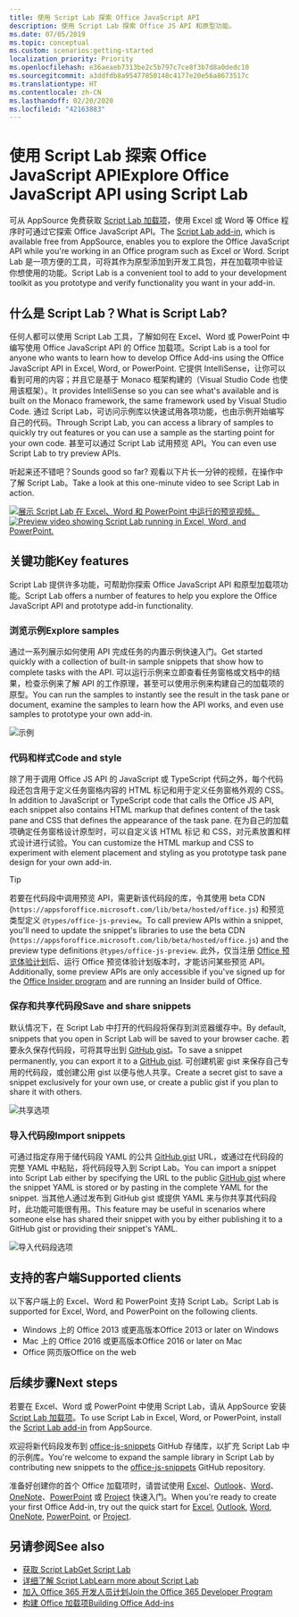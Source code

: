 ```yaml
---
title: 使用 Script Lab 探索 Office JavaScript API
description: 使用 Script Lab 探索 Office JS API 和原型功能。
ms.date: 07/05/2019
ms.topic: conceptual
ms.custom: scenarios:getting-started
localization_priority: Priority
ms.openlocfilehash: e36aeaeb7313be2c5b797c7ce8f3b7d8a0dedc10
ms.sourcegitcommit: a3ddfdb8a95477850148c4177e20e56a8673517c
ms.translationtype: HT
ms.contentlocale: zh-CN
ms.lasthandoff: 02/20/2020
ms.locfileid: "42163883"
---
```

# <a name="explore-office-javascript-api-using-script-lab"></a><span data-ttu-id="ccda8-103">使用 Script Lab 探索 Office JavaScript API</span><span class="sxs-lookup"><span data-stu-id="ccda8-103">Explore Office JavaScript API using Script Lab</span></span>

<span data-ttu-id="ccda8-104">可从 AppSource 免费获取 [Script Lab 加载项](https://appsource.microsoft.com/product/office/WA104380862)，使用 Excel 或 Word 等 Office 程序时可通过它探索 Office JavaScript API。</span><span class="sxs-lookup"><span data-stu-id="ccda8-104">The [Script Lab add-in](https://appsource.microsoft.com/product/office/WA104380862), which is available free from AppSource, enables you to explore the Office JavaScript API while you're working in an Office program such as Excel or Word.</span></span> <span data-ttu-id="ccda8-105">Script Lab 是一项方便的工具，可将其作为原型添加到开发工具包，并在加载项中验证你想使用的功能。</span><span class="sxs-lookup"><span data-stu-id="ccda8-105">Script Lab is a convenient tool to add to your development toolkit as you prototype and verify functionality you want in your add-in.</span></span>

## <a name="what-is-script-lab"></a><span data-ttu-id="ccda8-106">什么是 Script Lab？</span><span class="sxs-lookup"><span data-stu-id="ccda8-106">What is Script Lab?</span></span>

<span data-ttu-id="ccda8-107">任何人都可以使用 Script Lab 工具，了解如何在 Excel、Word 或 PowerPoint 中编写使用 Office JavaScript API 的 Office 加载项。</span><span class="sxs-lookup"><span data-stu-id="ccda8-107">Script Lab is a tool for anyone who wants to learn how to develop Office Add-ins using the Office JavaScript API in Excel, Word, or PowerPoint.</span></span> <span data-ttu-id="ccda8-108">它提供 IntelliSense，让你可以看到可用的内容；并且它是基于 Monaco 框架构建的（Visual Studio Code 也使用该框架）。</span><span class="sxs-lookup"><span data-stu-id="ccda8-108">It provides IntelliSense so you can see what's available and is built on the Monaco framework, the same framework used by Visual Studio Code.</span></span> <span data-ttu-id="ccda8-109">通过 Script Lab，可访问示例库以快速试用各项功能，也由示例开始编写自己的代码。</span><span class="sxs-lookup"><span data-stu-id="ccda8-109">Through Script Lab, you can access a library of samples to quickly try out features or you can use a sample as the starting point for your own code.</span></span> <span data-ttu-id="ccda8-110">甚至可以通过 Script Lab 试用预览 API。</span><span class="sxs-lookup"><span data-stu-id="ccda8-110">You can even use Script Lab to try preview APIs.</span></span>

<span data-ttu-id="ccda8-111">听起来还不错吧？</span><span class="sxs-lookup"><span data-stu-id="ccda8-111">Sounds good so far?</span></span> <span data-ttu-id="ccda8-112">观看以下片长一分钟的视频，在操作中了解 Script Lab。</span><span class="sxs-lookup"><span data-stu-id="ccda8-112">Take a look at this one-minute video to see Script Lab in action.</span></span>

<span data-ttu-id="ccda8-113">[![展示 Script Lab 在 Excel、Word 和 PowerPoint 中运行的预览视频。](../images/screenshot-wide-youtube.png 'Script Lab 预览视频')](https://aka.ms/scriptlabvideo)</span><span class="sxs-lookup"><span data-stu-id="ccda8-113">[![Preview video showing Script Lab running in Excel, Word, and PowerPoint.](../images/screenshot-wide-youtube.png 'Script Lab preview video')](https://aka.ms/scriptlabvideo)</span></span>

## <a name="key-features"></a><span data-ttu-id="ccda8-114">关键功能</span><span class="sxs-lookup"><span data-stu-id="ccda8-114">Key features</span></span>

<span data-ttu-id="ccda8-115">Script Lab 提供许多功能，可帮助你探索 Office JavaScript API 和原型加载项功能。</span><span class="sxs-lookup"><span data-stu-id="ccda8-115">Script Lab offers a number of features to help you explore the Office JavaScript API and prototype add-in functionality.</span></span>

### <a name="explore-samples"></a><span data-ttu-id="ccda8-116">浏览示例</span><span class="sxs-lookup"><span data-stu-id="ccda8-116">Explore samples</span></span>

<span data-ttu-id="ccda8-117">通过一系列展示如何使用 API 完成任务的内置示例快速入门。</span><span class="sxs-lookup"><span data-stu-id="ccda8-117">Get started quickly with a collection of built-in sample snippets that show how to complete tasks with the API.</span></span> <span data-ttu-id="ccda8-118">可以运行示例来立即查看任务窗格或文档中的结果，检查示例来了解 API 的工作原理，甚至可以使用示例来构建自己的加载项的原型。</span><span class="sxs-lookup"><span data-stu-id="ccda8-118">You can run the samples to instantly see the result in the task pane or document, examine the samples to learn how the API works, and even use samples to prototype your own add-in.</span></span>

![示例](../images/script-lab-samples.jpg)

### <a name="code-and-style"></a><span data-ttu-id="ccda8-120">代码和样式</span><span class="sxs-lookup"><span data-stu-id="ccda8-120">Code and style</span></span>

<span data-ttu-id="ccda8-121">除了用于调用 Office JS API 的 JavaScript 或 TypeScript 代码之外，每个代码段还包含用于定义任务窗格内容的 HTML 标记和用于定义任务窗格外观的 CSS。</span><span class="sxs-lookup"><span data-stu-id="ccda8-121">In addition to JavaScript or TypeScript code that calls the Office JS API, each snippet also contains HTML markup that defines content of the task pane and CSS that defines the appearance of the task pane.</span></span> <span data-ttu-id="ccda8-122">在为自己的加载项确定任务窗格设计原型时，可以自定义该 HTML 标记 和 CSS，对元素放置和样式设计进行试验。</span><span class="sxs-lookup"><span data-stu-id="ccda8-122">You can customize the HTML markup and CSS to experiment with element placement and styling as you prototype task pane design for your own add-in.</span></span>

> [!TIP]
> <span data-ttu-id="ccda8-123">若要在代码段中调用预览 API，需更新该代码段的库，令其使用 beta CDN (`https://appsforoffice.microsoft.com/lib/beta/hosted/office.js`) 和预览类型定义 `@types/office-js-preview`。</span><span class="sxs-lookup"><span data-stu-id="ccda8-123">To call preview APIs within a snippet, you'll need to update the snippet's libraries to use the beta CDN (`https://appsforoffice.microsoft.com/lib/beta/hosted/office.js`) and the preview type definitions `@types/office-js-preview`.</span></span> <span data-ttu-id="ccda8-124">此外，仅当注册 [Office 预览体验计划](https://products.office.com/office-insider)后、运行 Office 预览体验计划版本时，才能访问某些预览 API。</span><span class="sxs-lookup"><span data-stu-id="ccda8-124">Additionally, some preview APIs are only accessible if you've signed up for the [Office Insider program](https://products.office.com/office-insider) and are running an Insider build of Office.</span></span>

### <a name="save-and-share-snippets"></a><span data-ttu-id="ccda8-125">保存和共享代码段</span><span class="sxs-lookup"><span data-stu-id="ccda8-125">Save and share snippets</span></span>

<span data-ttu-id="ccda8-126">默认情况下，在 Script Lab 中打开的代码段将保存到浏览器缓存中。</span><span class="sxs-lookup"><span data-stu-id="ccda8-126">By default, snippets that you open in Script Lab will be saved to your browser cache.</span></span> <span data-ttu-id="ccda8-127">若要永久保存代码段，可将其导出到 [GitHub gist](https://gist.github.com)。</span><span class="sxs-lookup"><span data-stu-id="ccda8-127">To save a snippet permanently, you can export it to a [GitHub gist](https://gist.github.com).</span></span> <span data-ttu-id="ccda8-128">可创建机密 gist 来保存自己专用的代码段，或创建公用 gist 以便与他人共享。</span><span class="sxs-lookup"><span data-stu-id="ccda8-128">Create a secret gist to save a snippet exclusively for your own use, or create a public gist if you plan to share it with others.</span></span>

![共享选项](../images/script-lab-share.jpg)

### <a name="import-snippets"></a><span data-ttu-id="ccda8-130">导入代码段</span><span class="sxs-lookup"><span data-stu-id="ccda8-130">Import snippets</span></span>

<span data-ttu-id="ccda8-131">可通过指定存用于储代码段 YAML 的公共 [GitHub gist](https://gist.github.com) URL，或通过在代码段的完整 YAML 中粘贴，将代码段导入到 Script Lab。</span><span class="sxs-lookup"><span data-stu-id="ccda8-131">You can import a snippet into Script Lab either by specifying the URL to the public [GitHub gist](https://gist.github.com) where the snippet YAML is stored or by pasting in the complete YAML for the snippet.</span></span> <span data-ttu-id="ccda8-132">当其他人通过发布到 GitHub gist 或提供 YAML 来与你共享其代码段时，此功能可能很有用。</span><span class="sxs-lookup"><span data-stu-id="ccda8-132">This feature may be useful in scenarios where someone else has shared their snippet with you by either publishing it to a GitHub gist or providing their snippet's YAML.</span></span>

![导入代码段选项](../images/script-lab-import-snippet.jpg)

## <a name="supported-clients"></a><span data-ttu-id="ccda8-134">支持的客户端</span><span class="sxs-lookup"><span data-stu-id="ccda8-134">Supported clients</span></span>

<span data-ttu-id="ccda8-135">以下客户端上的 Excel、Word 和 PowerPoint 支持 Script Lab。</span><span class="sxs-lookup"><span data-stu-id="ccda8-135">Script Lab is supported for Excel, Word, and PowerPoint on the following clients.</span></span>

- <span data-ttu-id="ccda8-136">Windows 上的 Office 2013 或更高版本</span><span class="sxs-lookup"><span data-stu-id="ccda8-136">Office 2013 or later on Windows</span></span>
- <span data-ttu-id="ccda8-137">Mac 上的 Office 2016 或更高版本</span><span class="sxs-lookup"><span data-stu-id="ccda8-137">Office 2016 or later on Mac</span></span>
- <span data-ttu-id="ccda8-138">Office 网页版</span><span class="sxs-lookup"><span data-stu-id="ccda8-138">Office on the web</span></span>

## <a name="next-steps"></a><span data-ttu-id="ccda8-139">后续步骤</span><span class="sxs-lookup"><span data-stu-id="ccda8-139">Next steps</span></span>

<span data-ttu-id="ccda8-140">若要在 Excel、Word 或 PowerPoint 中使用 Script Lab，请从 AppSource 安装 [Script Lab 加载项](https://appsource.microsoft.com/product/office/WA104380862)。</span><span class="sxs-lookup"><span data-stu-id="ccda8-140">To use Script Lab in Excel, Word, or PowerPoint, install the [Script Lab add-in](https://appsource.microsoft.com/product/office/WA104380862) from AppSource.</span></span> 

<span data-ttu-id="ccda8-141">欢迎将新代码段发布到 [office-js-snippets](https://github.com/OfficeDev/office-js-snippets#office-js-snippets) GitHub 存储库，以扩充 Script Lab 中的示例库。</span><span class="sxs-lookup"><span data-stu-id="ccda8-141">You're welcome to expand the sample library in Script Lab by contributing new snippets to the [office-js-snippets](https://github.com/OfficeDev/office-js-snippets#office-js-snippets) GitHub repository.</span></span>

<span data-ttu-id="ccda8-142">准备好创建你的首个 Office 加载项时，请尝试使用 [Excel](../quickstarts/excel-quickstart-jquery.md)、[Outlook](../quickstarts/outlook-quickstart.md)、[Word](../quickstarts/word-quickstart.md)、[OneNote](../quickstarts/onenote-quickstart.md)、[PowerPoint](../quickstarts/powerpoint-quickstart.md) 或 [Project](../quickstarts/project-quickstart.md) 快速入门。</span><span class="sxs-lookup"><span data-stu-id="ccda8-142">When you're ready to create your first Office Add-in, try out the quick start for [Excel](../quickstarts/excel-quickstart-jquery.md), [Outlook](../quickstarts/outlook-quickstart.md), [Word](../quickstarts/word-quickstart.md), [OneNote](../quickstarts/onenote-quickstart.md), [PowerPoint](../quickstarts/powerpoint-quickstart.md), or [Project](../quickstarts/project-quickstart.md).</span></span>

## <a name="see-also"></a><span data-ttu-id="ccda8-143">另请参阅</span><span class="sxs-lookup"><span data-stu-id="ccda8-143">See also</span></span>

- [<span data-ttu-id="ccda8-144">获取 Script Lab</span><span class="sxs-lookup"><span data-stu-id="ccda8-144">Get Script Lab</span></span>](https://appsource.microsoft.com/product/office/WA104380862)
- [<span data-ttu-id="ccda8-145">详细了解 Script Lab</span><span class="sxs-lookup"><span data-stu-id="ccda8-145">Learn more about Script Lab</span></span>](https://github.com/OfficeDev/script-lab#script-lab-a-microsoft-garage-project)
- [<span data-ttu-id="ccda8-146">加入 Office 365 开发人员计划</span><span class="sxs-lookup"><span data-stu-id="ccda8-146">Join the Office 365 Developer Program</span></span>](https://developer.microsoft.com/office/dev-program)
- [<span data-ttu-id="ccda8-147">构建 Office 加载项</span><span class="sxs-lookup"><span data-stu-id="ccda8-147">Building Office Add-ins</span></span>](../overview/office-add-ins-fundamentals.md)
